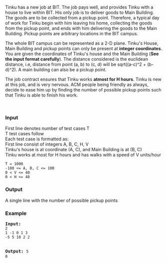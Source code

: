 <p>Tinku has a new job at BIT. The job pays well, and provides Tinku  with a house to live within BIT. His only job is to deliver goods to  Main Building. The goods are to be collected from a pickup point.  Therefore, a typical day of work for Tinku begin with him leaving his  home, collecting the goods from the pickup point, and ends with him  delivering the goods to the Main Building. Pickup points are arbitrary  locations in the BIT campus.</p>
<p>The whole BIT campus can be represented as a 2-D plane. Tinku's House, Main Building and pickup points can only be present at <strong>integer coordinates</strong>. You are given the coordinates of Tinku's house and the Main Building (<strong>See the input format carefully</strong>). The distance considered is the euclidean distance, i.e, distance from point (a, b) to (c, d) will be sqrt((a-c)^2 + (b-d)^2). A main building can also be a pickup point.</p>
<p>The job contract ensures that Tinku works <strong>atmost for H hours</strong>.  Tinku is new at this job, and is very nervous. ACM people being  friendly as always, decide to ease him up by finding the number of  possible pickup points such that Tinku is able to finish his work.</p>
<p>&nbsp;</p>
<h3>Input</h3>
<p>First line denotes number of test cases T<br>T test cases follow<br>Each test case is formatted as:<br>First line consist of integers A, B, C, H, V<br>Tinku's house is at coordinate (A, C), and Main Building is at (B, C)<br>Tinku works at most for H hours and has walks with a speed of V units/hour</p>
<p><code>T = 1000</code><br><code>-100 &lt;= A, B, C &lt;= 100</code><br><code>0 &lt; V &lt;= 40</code><br><code>0 &lt; H &lt;= 40</code></p>
<h3>Output</h3>
<p>A single line with the number of possible pickup points</p>
<h3>Example</h3>
<pre><strong>Input:</strong>
<code>2<br>1 -1 0 1 3<br>-5 5 10 2 2</code>

<strong>Output:</strong>
<code>5</code><br><code>0</code>
</pre>